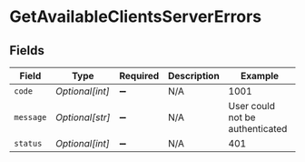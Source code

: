 # GetAvailableClientsServerErrors


## Fields

| Field                           | Type                            | Required                        | Description                     | Example                         |
| ------------------------------- | ------------------------------- | ------------------------------- | ------------------------------- | ------------------------------- |
| `code`                          | *Optional[int]*                 | :heavy_minus_sign:              | N/A                             | 1001                            |
| `message`                       | *Optional[str]*                 | :heavy_minus_sign:              | N/A                             | User could not be authenticated |
| `status`                        | *Optional[int]*                 | :heavy_minus_sign:              | N/A                             | 401                             |
